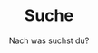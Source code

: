 ---
layout: search
title: Suche
permalink: /search/
subtitle: Nach was suchst du?
feature-img: "assets/img/pexels/search-map.jpeg"
icon: "fa-search"
---